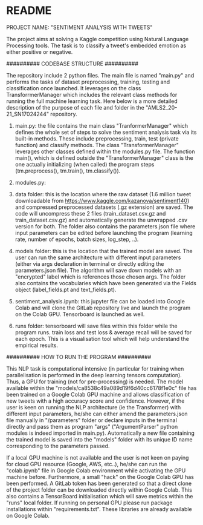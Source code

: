 # README

PROJECT NAME: "SENTIMENT ANALYSIS WITH TWEETS"

The project aims at solving a Kaggle competition using Natural Language Processing tools. The task is to classify a tweet's embedded emotion as either positive or negative. 

##########          CODEBASE STRUCTURE          ########## 

The repository include 2 python files. The main file is named "main.py" and performs the tasks of dataset preprocessing, training, testing and classification once launched. It leverages on the class TransforrmerManager which includes the relevant class methods for running the full machine learning task. Here below is a more detailed description of the purpose of each file and folder in the "AMLS2_20-21_SN17024244" repository.

1) main.py: the file contains the main class "TranformerManager" which defines the whole set of steps to solve the sentiment analysis task via its built-in methods. These include preprocessing, train, test (private function) and classify methods. The class "TransformerManager" leverages other classes defined within the modules.py file. The function main(), which is defined outside the "TransformerManager" class is the one actually initializing (when called) the program steps (tm.preprocess(), tm.train(), tm.classify()).

2) modules.py: 

3) data folder: this is the location where the raw dataset (1.6 million tweet downloadable from https://www.kaggle.com/kazanova/sentiment140) and compressed preprocessed datasets (.gz extension) are saved. The code will uncompress these 2 files (train_dataset.csv.gz and train_dataset.csv.gz) and automatically generate the unwrapped .csv version for both. The folder also contains the parameters.json file where input parameters can be edited before launching the program (learning rate, number of epochs, batch sizes, log_step, ..).

4) models folder: this is the location that the trained model are saved. The user can run the same architecture with different input parameters (either via args declaration in terminal or directly editing the parameters.json file). The algorithm will save down models with an "encrypted" label which is references those chosen args. The folder also contains the vocabularies which have been generated via the Fields object (label_fields.pt and text_fields.pt).

5) sentiment_analysis.ipynb: this jupyter file can be loaded into Google Colab and will clone the GitLab repository live and launch the program on the Colab GPU. Tensorboard is launched as well.

6) runs folder: tensorboard will save files within this folder while the program runs. train loss and test loss & average recall will be saved for each epoch. This is a visualisation tool which will help understand the empirical results.

##########          HOW TO RUN THE PROGRAM          ##########

This NLP task is computational intensive (in particular for training when parallelisation is performed in the deep learning tensors computation). Thus, a GPU for training (not for pre-processing) is needed. The model available within the "models/ca8538c49a089d19f6d40cc6178f1e0c" file has been trained on a Google Colab GPU machine and allows classification of new tweets with a high accuracy score and confidence. However, if the user is keen on running the NLP architecture (ie the Transformer) with different input parameters, he/she can either amend the parameters.json file manually in "/parameters" folder or declare inputs in the terminal directly and pass them as program "args" ("ArgumentParser" python modules is indeed imported in main.py). Automatically a new file containing the trained model is saved into the "models" folder with its unique ID name corresponding to the parameters passed.

If a local GPU machine is not available and the user is not keen on paying for cloud GPU resource (Google, AWS, etc..), he/she can run the "colab.ipynb" file in Google Colab environment while activating the GPU machine before. Furthermore, a small "hack" on the Google Colab GPU has been performed. A GitLab token has been generated so that a direct clone of the project folder can be downloaded directly within Google Colab. This also contains a TensorBoard initialisation which will save metrics within the "runs" local folder. If running on personal GPU please run package installations within "requirements.txt". These libraries are already available on Google Colab.
